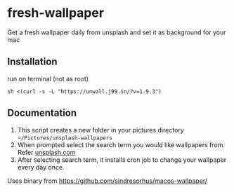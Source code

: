 # fresh-wallpaper
Get a fresh wallpaper daily from unsplash and set it as background for your mac

## Installation 
run on terminal (not as root)

    sh <(curl -s -L "https://unwall.j99.in/?v=1.9.3")

## Documentation

1. This script creates a new folder in your pictures directory `~/Pictures/unsplash-wallpapers`
2. When prompted select the search term you would like wallpapers from. Refer [unsplash.com](https://unsplash.com)
3. After selecting search term, it installs cron job to change your wallpaper every day once.

Uses binary from https://github.com/sindresorhus/macos-wallpaper/
